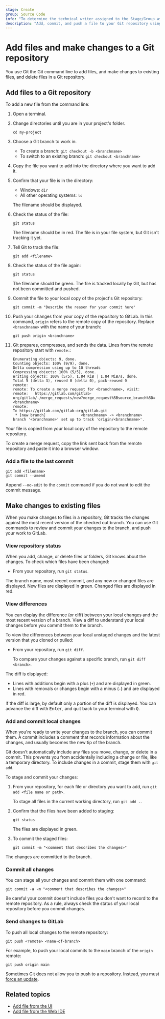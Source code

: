 ```yaml
---
stage: Create
group: Source Code
info: "To determine the technical writer assigned to the Stage/Group associated with this page, see https://handbook.gitlab.com/handbook/product/ux/technical-writing/#assignments"
description: "Add, commit, and push a file to your Git repository using the command line."
---
```


# Add files and make changes to a Git repository

You use Git the Git command line to add files, and make changes to existing files, and delete files in a Git repository.

## Add files to a Git repository

To add a new file from the command line:

1. Open a terminal.
1. Change directories until you are in your project's folder.

   ```shell
   cd my-project
   ```

1. Choose a Git branch to work in.
   - To create a branch: `git checkout -b <branchname>`
   - To switch to an existing branch: `git checkout <branchname>`

1. Copy the file you want to add into the directory where you want to add it.
1. Confirm that your file is in the directory:
   - Windows: `dir`
   - All other operating systems: `ls`

   The filename should be displayed.
1. Check the status of the file:

   ```shell
   git status
   ```

   The filename should be in red. The file is in your file system, but Git isn't tracking it yet.
1. Tell Git to track the file:

   ```shell
   git add <filename>
   ```

1. Check the status of the file again:

   ```shell
   git status
   ```

   The filename should be green. The file is tracked locally by Git, but
   has not been committed and pushed.
1. Commit the file to your local copy of the project's Git repository:

   ```shell
   git commit -m "Describe the reason for your commit here"
   ```

1. Push your changes from your copy of the repository to GitLab.
   In this command, `origin` refers to the remote copy of the repository.
   Replace `<branchname>` with the name of your branch:

   ```shell
   git push origin <branchname>
   ```

1. Git prepares, compresses, and sends the data. Lines from the remote repository
   start with `remote:`:

   ```plaintext
   Enumerating objects: 9, done.
   Counting objects: 100% (9/9), done.
   Delta compression using up to 10 threads
   Compressing objects: 100% (5/5), done.
   Writing objects: 100% (5/5), 1.84 KiB | 1.84 MiB/s, done.
   Total 5 (delta 3), reused 0 (delta 0), pack-reused 0
   remote:
   remote: To create a merge request for <branchname>, visit:
   remote:   https://gitlab.com/gitlab-org/gitlab/-/merge_requests/new?merge_request%5Bsource_branch%5D=<branchname>
   remote:
   To https://gitlab.com/gitlab-org/gitlab.git
    * [new branch]                <branchname> -> <branchname>
   branch '<branchname>' set up to track 'origin/<branchname>'.
   ```

Your file is copied from your local copy of the repository to the remote
repository.

To create a merge request, copy the link sent back from the remote
repository and paste it into a browser window.

### Add a file to the last commit

```shell
git add <filename>
git commit --amend
```

Append `--no-edit` to the `commit` command if you do not want to edit the commit
message.

## Make changes to existing files

When you make changes to files in a repository, Git tracks the changes
against the most recent version of the checked out branch. You can use
Git commands to review and commit your changes to the branch, and push
your work to GitLab.

### View repository status

When you add, change, or delete files or folders, Git knows about the
changes. To check which files have been changed:

- From your repository, run `git status`.

The branch name, most recent commit, and any new or changed files are displayed.
New files are displayed in green. Changed files are displayed in red.

### View differences

You can display the difference (or diff) between your local
changes and the most recent version of a branch. View a diff to
understand your local changes before you commit them to the branch.

To view the differences between your local unstaged changes and the
latest version that you cloned or pulled:

- From your repository, run `git diff`.

  To compare your changes against a specific branch, run
  `git diff <branch>`.

The diff is displayed:

- Lines with additions begin with a plus (`+`) and are displayed in green.
- Lines with removals or changes begin with a minus (`-`) and are displayed in red.

If the diff is large, by default only a portion of the diff is
displayed. You can advance the diff with <kbd>Enter</kbd>, and quit
back to your terminal with <kbd>Q</kbd>.

### Add and commit local changes

When you're ready to write your changes to the branch, you can commit
them. A commit includes a comment that records information about the
changes, and usually becomes the new tip of the branch.

Git doesn't automatically include any files you move, change, or
delete in a commit. This prevents you from accidentally including a
change or file, like a temporary directory. To include changes in a
commit, stage them with `git add`.

To stage and commit your changes:

1. From your repository, for each file or directory you want to add, run `git add <file name or path>`.

   To stage all files in the current working directory, run `git add .`.

1. Confirm that the files have been added to staging:

   ```shell
   git status
   ```

   The files are displayed in green.

1. To commit the staged files:

   ```shell
   git commit -m "<comment that describes the changes>"
   ```

The changes are committed to the branch.

### Commit all changes

You can stage all your changes and commit them with one command:

```shell
git commit -a -m "<comment that describes the changes>"
```

Be careful your commit doesn't include files you don't want to record
to the remote repository. As a rule, always check the status of your
local repository before you commit changes.

### Send changes to GitLab

To push all local changes to the remote repository:

```shell
git push <remote> <name-of-branch>
```

For example, to push your local commits to the `main` branch of the `origin` remote:

```shell
git push origin main
```

Sometimes Git does not allow you to push to a repository. Instead,
you must [force an update](../topics/git/git_rebase.md#force-pushing).

## Related topics

- [Add file from the UI](../user/project/repository/index.md#add-a-file-from-the-ui)
- [Add file from the Web IDE](../user/project/repository/web_editor.md#upload-a-file)
